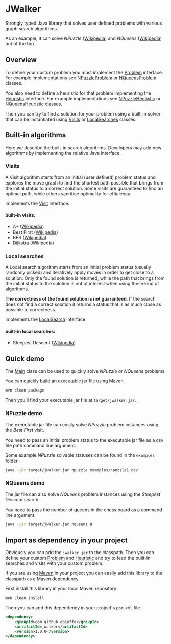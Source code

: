 # JWalker
Strongly typed Java library that solves user defined problems with various graph search algorithms.

As an example, it can solve *NPuzzle* ([Wikipedia](https://en.wikipedia.org/wiki/15_puzzle)) and *NQueens* ([Wikipedia](https://en.wikipedia.org/wiki/Eight_queens_puzzle)) out of the box.

## Overview
To define your custom problem you must implement the [Problem](src/main/java/eth/epieffe/jwalker/Problem.java) interface. For example implementations see [NPuzzleProblem](src/main/java/eth/epieffe/jwalker/npuzzle/NPuzzleProblem.java) or [NQueensProblem](src/main/java/eth/epieffe/jwalker/nqueens/NQueensProblem.java) classes.

You also need to define a heuristic for that problem implementing the [Heuristic](src/main/java/eth/epieffe/jwalker/Heuristic.java) interface. For example implementations see [NPuzzleHeuristic](src/main/java/eth/epieffe/jwalker/npuzzle/NPuzzleHeuristic.java) or [NQueensHeuristic](src/main/java/eth/epieffe/jwalker/nqueens/NQueensHeuristic.java) classes.

Then you can try to find a solution for your problem using a built-in solver that can be instantiated using [Visits](src/main/java/eth/epieffe/jwalker/Visits.java) or [LocalSearches](src/main/java/eth/epieffe/jwalker/LocalSearches.java) classes.

## Built-in algorithms
Here we describe the built-in search algorithms. Developers may add new algorithms by implementing the relative Java interface.

### Visits
A Visit algorithm starts from an initial (user defined) problem status and explores the move graph to find the shortest path possible that brings from the initial status to a correct solution. Some visits are guaranteed to find an optimal path, while others sacrifice optimality for efficiency.

Implements the [Visit](src/main/java/eth/epieffe/jwalker/Visit.java) interface.

#### built-in visits:
- A* ([Wikipedia](https://en.wikipedia.org/wiki/A*_search_algorithm))
- Best First ([Wikipedia](https://en.wikipedia.org/wiki/Best-first_search))
- BFS ([Wikipedia](https://en.wikipedia.org/wiki/Breadth-first_search))
- Dijkstra ([Wikipedia](https://en.wikipedia.org/wiki/Dijkstra%27s_algorithm))

### Local searches
A Local search algorithm starts from an initial problem status (usually randomly picked) and iteratively apply moves in order to get close to a solution. Only the found solution is returned, while the path that brings from the initial status to the solution is not of interest when using these kind of algorithms.

**The correctness of the found solution is not guaranteed**. If the search does not find a correct solution it returns a status that is as much close as possible to correctness.

Implements the [LocalSearch](src/main/java/eth/epieffe/jwalker/LocalSearch.java) interface.
#### built-in local searches:
- Steepest Descent ([Wikipedia](https://en.wikipedia.org/wiki/Gradient_descent))

## Quick demo
The [Main](src/main/java/eth/epieffe/jwalker/example/Main.java) class can be used to quickly solve *NPuzzle* or *NQueens* problems.

You can quickly build an executable jar file using [Maven](https://maven.apache.org/).
```bash
mvn clean package
```

Then you'll find your executable jar file at `target/jwalker.jar`.

### NPuzzle demo
The executable jar file can easily solve *NPuzzle* problem instances using the *Best First* visit.

You need to pass an initial problem status to the executable jar file as a csv file path command line argument.

Some example *NPuzzle* solvable statuses can be found in the `examples` folder.

```bash
java -jar target/jwalker.jar npuzzle examples/npuzzle1.csv
```

### NQueens demo
The jar file can also solve *NQueens* problem instances using the *Steepest Descent* search.

You need to pass the number of queens in the chess board as a command line argument.

```bash
java -jar target/jwalker.jar nqueens 8
```

## Import as dependency in your project
Obviously you can add the `jwalker.jar` to the classpath. Then you can define your custom [Problem](src/main/java/eth/epieffe/jwalker/Problem.java) and [Heuristic](src/main/java/eth/epieffe/jwalker/Heuristic.java) and try to feed the built-in searches and visits with your custom problem.

If you are using [Maven](https://maven.apache.org/) in your project you can easily add this library to the classpath as a Maven dependency.

First install this library in your local Maven repository:
```bash
mvn clean install
```

Then you can add this dependency in your project's `pom.xml` file.
```xml
<dependency>
    <groupId>com.github.epieffe</groupId>
    <artifactId>jwalker</artifactId>
    <version>1.0.0</version>
</dependency>
```
